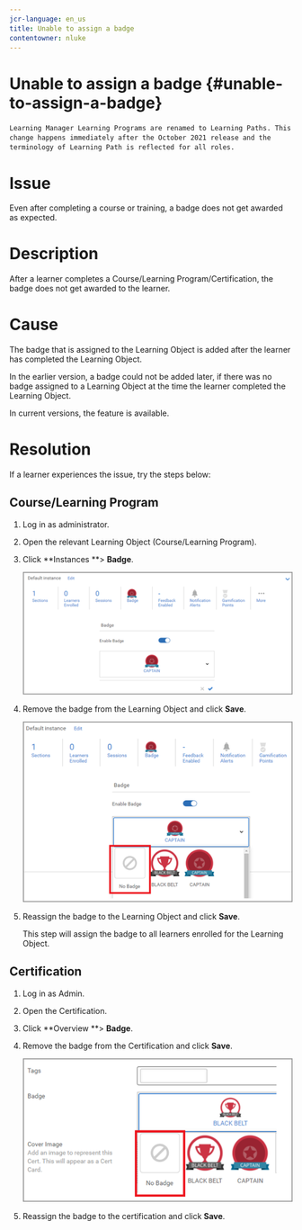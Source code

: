 ```yaml
---
jcr-language: en_us
title: Unable to assign a badge
contentowner: nluke
---
```



# Unable to assign a badge {#unable-to-assign-a-badge}

`Learning Manager Learning Programs are renamed to Learning Paths. This change happens immediately after the October 2021 release and the terminology of Learning Path is reflected for all roles.`

# **Issue**

Even after completing a course or training, a badge does not get awarded as expected.

# **Description**

After a learner completes a Course/Learning Program/Certification, the badge does not get awarded to the learner.

# **Cause**

The badge that is assigned to the Learning Object is added after the learner has completed the&nbsp;Learning Object.

In the earlier version, a badge could not be added later, if there was no badge assigned to a Learning Object at the time the learner completed the Learning Object.

In current versions, the feature is available.

# **Resolution**

If a learner experiences the issue, try the steps below:

## **Course/Learning Program**

1. Log in as administrator.  

1. Open the relevant Learning Object (Course/Learning Program).  

1. Click&nbsp;**Instances **> **Badge**.

   ![](assets/view-a-badge.png)

1. Remove the badge from the Learning Object and click&nbsp;**Save**.

   ![](assets/remove-a-badge.png)

1. Reassign the badge to the Learning Object and click&nbsp;**Save**.&nbsp;

   This step will assign the badge to all learners enrolled for the Learning Object.

## **Certification**

1. Log in as Admin.  

1. Open the Certification.  

1. Click&nbsp;**Overview **> **Badge**.
1. Remove the badge from the Certification and click **Save**.

   ![](assets/remove-a-badge-cert.png)

1. Reassign the badge to the certification and click&nbsp;**Save**.&nbsp;

